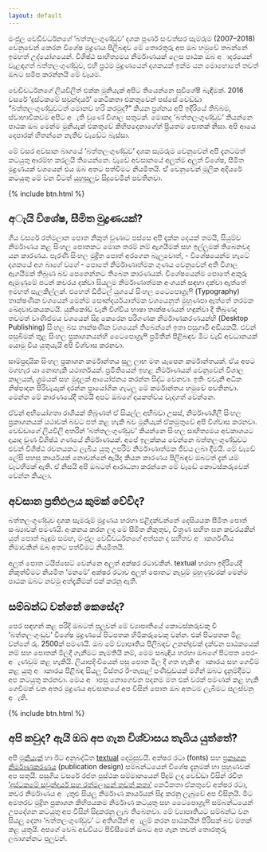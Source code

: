 ```yaml
---
layout: default
---
```


මංජුල වෙඩිවර්ධනගේ ‘බත්තලංගුණ්ඩුව’ දශක පූර්ණ සංවත්සර සැමරුම (2007–2018) වෙනුවෙන් කෙරන විශේෂ මුද්‍රණය පිලිබඳව මේ තොරතුරු අප ඔබ හමුවේ තබන්නේ ඉමහත් උද්යෝගයෙන්. විශිෂ්ඨ සාහිත්‍යමය නිර්මාණයක් ලෙස පාඨක ඔබ අාදරයෙන් වැළඳගත් බත්තලංගුණ්ඩුව, එහි ප්‍රථම මුද්‍රණයෙන් දශකයක් ඉක්ම යන මොහොතේ තවත් ඔබට සමීප කරන්නයි මේ වෑයම.

වෙඩිවර්ධනගේ ලියවිලිත් එක්ක මූනියැක් අපිට තියෙන්නෙ සුවිශේෂී බැඳීමක්. 2016 වසරේ ‘දුස්ටකමේ සවුන්දර්ය’ කෙටිකතා එකතුවෙන් පස්සේ වෙඩ්ඩා “බත්තලංගුණ්ඩුවටත් මොනව හරි කරමුද?” කියන ප්‍රශ්නය අපි ඉදිරියේ තිබ්බම, ස්වාභාවිකවම අපිට අැති වුණේ විශාල සතුටක්. මොකද ‘බත්තලංගුණ්ඩුව’ කියන්නෙ පාඨක ඔබ මෙන්ම මූනියැක් එකතුවේ  කිහිපදෙනාගේත් ප්‍රියතම පොතක් නිසා.  අපි ආයෙ දෙපාරක් හිතන්නෙ නැතිව වැඩේට බැස්සා.

මේ වසර අවසාන බාගයේ ‘බත්තලංගුණ්ඩුව’ දශක සැමරුම වෙනුවෙන් අපි දැනටමත් කටයුතු ආරම්භ කරලයි තියෙන්නෙ. වැඩේ අවසානයේ අලුත්ම අලුත් විශේෂ, සීමිත මුද්‍රණයක් වශයෙන් එය ඔබ අතට පත්වීමට නියමිතයි. ඒ් වෙනුවෙන් මූලික අදියරේ කටයුතු මේ වන විටත් යුහුසුලුව සිදුවෙමින් පවතිනවා.

{% include btn.html %}

## අැයි විශේෂ, සීමිත මුද්‍රණයක්?
ගිය වසරේ රත්මලාන පොත නිකුත් වුණාට පස්සෙ අපි දැක්ක දෙයක් තමයි, සියුම්ව නිර්මාණය කළ සිංහල පොතකට මොන තරම් නම් ඇගයීමක් සහ ඉල්ලුමක් තිබෙනවද යන කාරණය. පැරණි සිංහල මුද්‍රිත පොත් අරගෙන බැලුවොත්, - විශේෂයෙන්ම හැටේ දශකයේ අග බාගේ වගේ - පොතේ නිර්මාණාත්මක ගුණය වෙනුවෙන් අති විශාල ඇගයීමක් තිබුණ බව පෙනෙන්නට තිබෙන කාරණයක්. විශේෂයෙන්ම පොතේ අකුරු ඇමුණුමේ පටන් කවරය දක්වා සියලුම නිර්මාණාත්මක අංගයන් සඳහා දක්වා ඇත්තේ ඉමහත් සැලකිල්ලක්. එහෙත් ඩිජිටල් යුගයේ සිංහල ටෙෙපොග්‍රැෆි (Typography) තාක්ෂණික වශයෙන් මෙන්ම සෞන්දර්යයාත්මක වශයෙනුත් මුහුණපා ඇත්තේ තරමක ඛේදවාචකයකටයි. යුනිකෝඩ් වැනි විශ්වීය භාෂා තාක්ෂණයන් හඳුන්වා දී තිබුණද තවමත් වාණිජමය වශයෙන් සිදු කෙරෙන පරිගණක නිර්මාණකරණයන්හි (Desktop Publishing) සිංහල බස තාක්ෂණික වශයෙන් තිබෙන්නේ ඉතා පසුගාමී අඩියකයි. එවන් පසුබිමක් තුළ සිංහල ප්‍රකාශනයන්හි ටෙෙපොග්‍රැෆි ප්‍රමිතීන් පිළිබඳව මීට වැඩි අවධානයක් යොමු විය යුතුයැයි අපි විශ්වාස කරනවා.


සාම්ප්‍රදායික සිංහල ප්‍රකාශන කර්මාන්තය සුලු ලාභ මත යැපෙන කර්මාන්තයක්. ඒය අපට මගහැර යා නොහැකි යථාර්තයක්. ප්‍රමිතියෙන් ඉහළ නිර්මාණයක් වෙනුවෙන් විශාල කාලයක්, ශ්‍රමයක් සහ මුදලක් ආයෝජනය කරන්න සිද්ධ වෙනවා. ඉතිං එවැනි අධික නිෂ්පාදන පිරිවැයැක් දරන්න ප්‍රායෝගික ගැටලු මේ කර්මාන්තය හමුවේ පවතිනවා. මෙන්න මේ කාරණයේදී තමයි අපට ඔබගේ දායකත්වය වැදගත් වෙන්නෙ.

ඒවන් අභියෝගතා රාශියක් තිබුණත් ඒ සියල්ල අභිබවා උසස්, නිර්මාණශීලී සිංහල ප්‍රකාශනයක් යථාවක් බවට පත් කළ හැකි බව මූනියැක් ඒකමුතුවේ අපි විශ්වාස කරනවා. වෙඩ්ඩාගේ ලියවිලි අතරින් ‘බත්තලංගුණ්ඩුව’ කියන්නෙ සිංහල සාහිත්‍යමය අවකාශයට දායාද වුණ විශිෂ්ඨ ගණයේ නිර්මාණයක්. අපේ ඉලක්කය වෙන්නෙ බත්තලංගුණ්ඩුවට එවන් විශිෂ්ඨ රචනයකට ලැබිය යුතු උපරිම නිර්මාණාත්මක ජීවය ලබා දීමයි. මේ වැඩේ ලේසි පහසු කාර්යයක් නොවන්නේ ඇයිද කියන කාරණය පිලිබඳව ඔබටත් දැන් යම් වැටහීමක් ඇති. ඒ නිසයි අපි ඔබටත් ආරාධනා කරන්නෙ මේ වැඩේ කොටස්කරුවෙක් වෙන්න කියලා.

## අවසාන ප්‍රතිඵලය කුමක් වේවිද?
බත්තලංගුණ්ඩුව දශක සැමරුම් මුද්‍රණය හරහා එළිදක්වන්නේ දෙසියයක සීමිත පොත් සංඛ්‍යාවක් පමණයි. අංකනය කරන ලද මේ සීමිත නිකුතුව, චිත්‍රණ සහිත ඝන කවරයකින් යුත් පොත් බැඳුම සමඟ, මංජුල වෙඩිවර්ධනගේ අත්සන ද සහිතව අාකර්ශණීය නිමාවකින් ඔබ අතට පත්වීමට නියමිතයි.

අලුත් පොත ටයිප්සෙට් වෙන්නෙ අලුත් අක්ෂර රටාවකින්. textual හරහා ඉදිරියේදී නිකුත්වීමට නියමිත ‘මනමේ’ අක්ෂර රටාව අලුත් පොතට නැවුම් මුහුණුවරක් මෙන්ම පාඨක ඔබට නවමු අත්දැකීමක් එක් කරනු ඇති.

## සම්බන්ධ වන්නේ කෙසේද?
පෙර සඳහන් කළ පරිදි  ඔබටත් පුලුවන් මේ ව්‍යාපෘතියේ කොටස්කරුවකු වී ‘බත්තලංගුංඩුව’ විශේෂ මුද්‍රණයේ පිටපතක හිමිකරුවෙකු වන්න. එක් පිටපතක මිළ වන්නේ රු. 2500ක් පමණයි. ඔබ මේ ව්‍යාපෘතිය පිලිබඳව උනන්දුවක් දක්වන පාඨකයෙක් නම් සහ පොතක් මිලදී ගැනීමට කැමතියි නම්, මෙම සබැඳිය හරහා ඔබගේ පිටපත පෙර-අැණවුම් කළ හැකියි. ලියාපදිංචියෙන් පසු පොත මිල දී ගත හැකි අාකාරය සහ ගෙවීම් කළ යුතු අාකාරය පිළිබඳ සියලු විස්තර ඊ-තැපැල් පණිවුඩයක් මගින් ඔබට දැනුම්දීමට අප කටයුතු කරනවා. මෙය අාපසු නොගෙවන පදනම මත එක් වරක් පමණක් කළ හැකි ගෙවීමක් වන අතර මුද්‍රණය අවසානයේ අප විසින් පොත ඔබ අතටම ලැබීමට සලස්වනු අැති.

{% include btn.html %}

## අපි කවුද? ඇයි ඔබ අප ගැන විශ්වාසය තැබිය යුත්තේ?
අපි [මූනියැක්](mooniak.com) හා ඊට අනුබද්ධිත [textual](http://textual.works/fonts/) දෙමුසුවයි. අක්ෂර රටා (fonts) සහ [ප්‍රකාශන නිර්මාණකරණය](https://medium.com/mooniak) (publication design) සම්බන්ධයෙන් විශේෂ දැනුමක් හා පුහුණවක් අප සතුයි. පසුගිය වසරේ රජත පුස්ථක සම්මානයෙන් පිදුම් ලද වෙඩ්ඩා විසින් රචිත [’දුස්ටකමේ සවුන්දර්ය සහ රත්මලානේ තවත් කතා’](https://www.behance.net/mooniak)  කෙටිකතා ඒකතුවේ අක්ෂර රටා, කවර නිර්මාණය අැතුළු සියලු නිර්මාණ කාර්යයන් සිදු කරනු ලැබුවේ අප විසිනුයි. මීට අමතරව මුද්‍රිත ප්‍රකාශන කිහිපයකම නිර්මාණ කටයුතු සහ ටෙෙපොග්‍රැෆි සම්බන්ධයෙන් උපදේශන කටයුතු අප විසින් සිදුකරනු ලැබ තිබෙනවා. මේ ව්‍යාපෘතියට සම්බන්ධ වන සියලු දෙනා ‘බත්තලංගුණ්ඩුව’ ට අතිශයින් අැලුම් කරන පාඨකයින් පිරිසක් බව මතක් කළ යුතුයි. අපගේ වෙබ් අඩවියට පිවිසීමෙන් ඔබට අප ගැන තවත් තොරතුරු ලබාගන්නට පුලුවන්.
